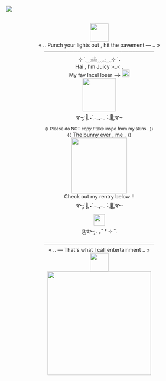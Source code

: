  ![](https://komarev.com/ghpvc/?username=KittenChanCorruptionArc&color=7E1A1A&style=plastic&label=_╶⃝⃤_++++&abbreviated=trueb5415c)
<div align="center"> <br />
 <img src="https://file.garden/Zlo7whFY2AfQROME/Tumblr_l_54383047457010.jpg" "width="50" height="50"> <br />
  « .. Punch your lights out , hit the pavement — .. » <br /> 
 ────────────────────────────── <br />
 ⊹ ࣪ ﹏𓊝﹏𓂁﹏⊹ ࣪ ˖ <br />
 Hai , I'm Juicy >_< . <br />
 My fav Incel loser —> <a href="https://github.com/WheresTheExit"><img src="https://file.garden/ZorENG263zPWFUDG/8854cefcff8d8198c260b34e9c8ff1d0b22b758d.gifv" "width="20" height=20" > </a> <br />
<img src="https://file.garden/Zlo7whFY2AfQROME/Tumblr_l_33662805895236.jpg" "width="90" height="90"> <br />
࿐༘་🐺ִֶָ ˖࣪ 𓂃ִִִֶֶֶָָָ𓂃 ࣪˖ ִֶָ🐇་༘࿐ <br />
 <sub/> ⟨⟨ Please do NOT copy / take inspo from my skins . ⟩⟩ </sub> <br />
  ⟨⟨ The bunny ever , me . ⟩⟩ <br />
<img src="https://file.garden/Zlo7whFY2AfQROME/Tumblr_l_243604178378750.jpg" "width="150" height="150"> <br />
  Check out my rentry below !!<br />
  ࿐༘་🐺ִֶָ ˖࣪ 𓂃ִִֶֶָָ𓂃 ࣪˖ ִֶָ🐇་༘࿐<br />
 <a href="https://rentry.co/KittenChanCorruptionArcc"><img src="https://file.garden/Zlo7whFY2AfQROME/Tumblr_l_4374811607490.gif" "width="30" height=30" > </a> <br />
 ༊࿐ ͎. ｡˚ ° ⊹ ˚. <br />
  ────────────────────────────── <br />
  « .. — That's what I call entertainment .. » <br />
 <img src="https://file.garden/Zlo7whFY2AfQROME/Tumblr_l_54386552472472.jpg" "width="50" height="50"> <br />
  <img src="https://file.garden/Zlo7whFY2AfQROME/bb-removebg-preview.png" "width="280" height="280"> <br />
</div>
